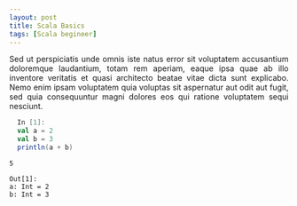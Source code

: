 ```yaml
---
layout: post
title: Scala Basics
tags: [Scala begineer]
---
```


<style>
body {
text-align: justify}
</style>

Sed ut perspiciatis unde omnis iste natus error sit voluptatem accusantium doloremque laudantium, totam rem aperiam, eaque ipsa quae ab illo inventore veritatis et quasi architecto beatae vitae dicta sunt explicabo. Nemo enim ipsam voluptatem quia voluptas sit aspernatur aut odit aut fugit, sed quia consequuntur magni dolores eos qui ratione voluptatem sequi nesciunt.  


```scala
  In [1]:
  val a = 2
  val b = 3
  println(a + b)
```

    5

```
Out[1]:
a: Int = 2
b: Int = 3
```


